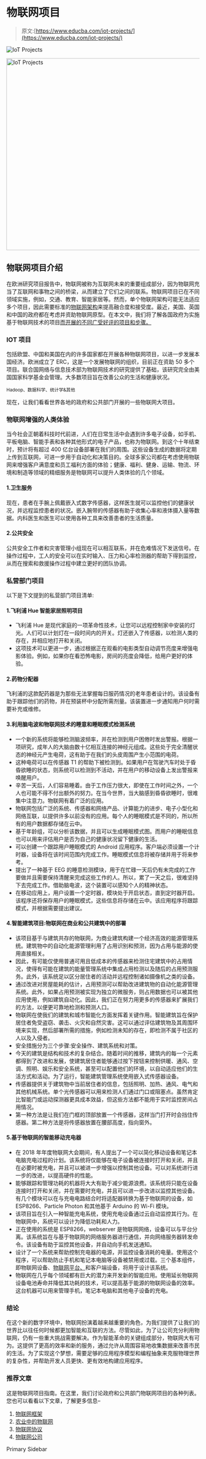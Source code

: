 # 物联网项目

> 原文:[https://www.educba.com/iot-projects/](https://www.educba.com/iot-projects/)

![IoT Projects](../Images/fefd04479773907da2e6ea6f320dc7c3.png)

<noscript><img class="alignnone size-full wp-image-239310" src="../Images/fefd04479773907da2e6ea6f320dc7c3.png" alt="IoT Projects" width="900" height="500" data-original-src="https://cdn.educba.com/academy/wp-content/uploads/2019/11/IoT-Projects.png"/></noscript>

## 物联网项目介绍

在欧洲研究项目报告中，物联网被称为互联网未来的重要组成部分，因为物联网充当了互联网和事物之间的桥梁，从而建立了它们之间的联系。物联网项目已在不同领域实施，例如，交通、教育、智能家居等。然而，单个物联网架构可能无法适应多个项目，因此需要标准的[物联网架构](https://www.educba.com/iot-architecture/)来提高融合度和接受度。最近，美国、英国和中国的政府都在考虑并资助物联网原型。在本文中，我们将了解各国政府为实施基于物联网技术的项目[而开展的不同广受好评的项目和步骤。](https://www.educba.com/what-is-iot-technology/)

### IOT 项目

包括欧盟、中国和美国在内的许多国家都在开展各种物联网项目，以进一步发展本国经济。欧洲成立了 ERC，这是一个发展物联网的组织，目前正在资助 50 多个项目。联合国网络与信息技术部为物联网技术的研究提供了基础，该研究完全由美国国家科学基金会管理。大多数项目旨在改善公众的生活和健康状况。

<small>Hadoop、数据科学、统计学&其他</small>

现在，让我们看看世界各地的政府和公共部门开展的一些物联网大项目。

### 物联网增强的人类体验

当今社会正朝着科技时代前进，人们在日常生活中会遇到许多电子设备，如手机、平板电脑、智能手表和各种其他形式的电子产品，也称为物联网。到这个十年结束时，预计将有超过 400 亿台设备部署在我们的周围。这些设备生成的数据将定期上传到互联网，可进一步用于自动化和决策目的。全球多家公司都在考虑使用物联网来增强客户满意度和员工福利方面的体验；健康、福利、健身、运输、物流、环境和制造等领域的精细服务是物联网可以提升人类体验的几个领域。

#### 1.卫生服务

现在，患者在手腕上佩戴嵌入式数字传感器，这样医生就可以监控他们的健康状况，并远程监控患者的状况。嵌入腕带的传感器有助于收集心率和液体摄入量等数据。内科医生和医生可以使用各种工具来改善患者的生活质量。

#### 2.公共安全

公共安全工作者和灾害管理小组现在可以相互联系，并在危难情况下发送信号。在操作过程中，工人的安全可以在实时输入、压力和心率检测器的帮助下得到监控，从而在搜索和救援操作过程中建立更好的团队协调。

### 私营部门项目

以下是下文提到的私营部门项目清单:

#### 1.飞利浦 Hue 智能家居照明项目

*   飞利浦 Hue 是现代家庭的一项革命性技术，让您可以远程控制家中安装的灯光。人们可以计划灯在一段时间内的开关。灯还嵌入了传感器，以检测人类的存在，并相应地打开和关闭。
*   这项技术可以更进一步，通过根据正在观看的电影类型自动调节亮度来增强电影体验。例如，如果你在看恐怖电影，房间的亮度会降低，给用户更好的体验。

#### 2.药物分配器

飞利浦的这款配药器是为那些无法掌握每日服药情况的老年患者设计的。该设备有助于跟踪他们的药物，并在预装杯中分配所需剂量。该装置进一步通知用户何时需要补充或维修。

#### 3.利用脑电波和物联网技术的睡意和睡眠模式检测系统

*   一个新的系统将能够检测脑波频率，并在检测到用户困倦时发出警报。根据一项研究，成年人的大脑由数十亿相互连接的神经元组成。这些处于完全清醒状态的神经元产生电荷，这有助于在我们的头皮周围产生小范围的电荷。
*   这种电荷可以在传感器 T1 的帮助下被检测到。如果用户在驾驶汽车时处于昏昏欲睡的状态，则系统可以检测到不活动，并在用户的移动设备上发出警报来唤醒用户。
*   辛苦一天后，人们容易睡着。由于工作压力很大，即使在工作时间之外，一个人也可能不得不付出额外的努力。在当今世界，当大脑感到昏昏欲睡时，很难集中注意力。物联网有着广泛的应用。
*   物联网包括广泛的系统、传感器和网络产品、计算能力的进步、电子小型化和网络互联，以提供许多以前没有的应用。每个人的睡眠模式是不同的，所以所有的用户数据都存储在云中。
*   基于年龄组，可以分析该数据，并且可以生成睡眠模式图。而用户的睡眠信息也可以用来评估用户是否为自己的健康状况留下健康的生活。
*   可以创建一个跟踪用户睡眠模式的 Android 应用程序。客户端必须设置一个计时器，设备将在该时间范围内完成工作。睡眠模式信息将被存储并用于将来参考。
*   提出了一种基于 EEG 的睡意检测模块，用于在忙碌一天后仍有未完成的工作要做并且需要保持清醒来完成这些工作的人。所以，累了一天之后，很难坚持下去完成工作。借助脑电波，这个装置可以感知个人的精神状态。
*   在移动应用上，用户设置一个定时器，模块处于开启状态，直到定时器开启。该程序还将保存用户的睡眠模式，这些信息将存储在云中。该应用程序将跟踪模式，并根据需要提出建议。

#### 4.智能建筑项目:物联网在商业和公共建筑中的部署

*   该项目基于与建筑共存的物联网，为商业建筑构建一个经济高效的能源管理系统。建筑物中的自动化能源管理利用了占用识别和预测，因为占用与能源的使用直接相关。
*   因此，有可能仅使用普通可用且低成本的传感器来检测住宅建筑中的占用情况，使得有可能在建筑的能量管理系统中集成占用检测以及随后的占用预测服务。此外，该系统足以区分居住者的活动并远程控制诸如摄像机之类的设备。
*   通过改进对房屋能耗的估计，占用预测可以帮助改进建筑物的自动化能源管理系统。此外，如果占用预测被实现为独立的微服务，则占用数据也可以被其他应用使用，例如建筑自动化。因此，我们正在努力用更多的传感器来扩展我们的方法，以便更可靠地检测和预测人口。
*   物联网在使我们的建筑和城市智能化方面发挥着关键作用。智能建筑旨在保护居住者免受盗窃、袭击、火灾和自然灾害。这可以通过评估建筑物及其周围环境来实现，然后部署所需的措施，例如检测未知的存在，即检测不属于社区的人以及入侵者。
*   安全措施分为三个步骤:安全操作、建筑系统和对策。
*   今天的建筑是结构和技术的复杂结合。随着时间的推移，建筑内的每一个元素都得到了改进和发展，使建筑居住者能够通过按下按钮来控制供暖、通风、空调、照明、娱乐和安全系统，甚至可以配置他们的环境，以自动适应他们的生活方式和活动。为了运行，智能建筑管理系统使用嵌入式传感器设备。
*   传感器提供关于建筑物中当前居住者的信息，包括照明、加热、通风、电气和其他机械系统。单个光传感器可以用来检测人们通过门口或阻塞点。虽然肯定比智能门或运动探测器更具成本效益，但这些方法都不能用于实时监控房间占用情况。
*   第一种方法是让我们在门框的顶部放置一个传感器，这样当门打开时会挡住传感器。第二种方法是将传感器放置在腰部高度，指向窗外。

#### 5.基于物联网的智能移动充电器

*   在 2018 年年度物联网大会期间，有人提出了一个可以简化移动设备和笔记本电脑充电过程的计划。该系统将仅能够在电子设备被连接时打开和关闭，并且在必要时被充电，并且可以被进一步增强以控制其他设备。可以对系统进行进一步的改进，以提高硬件的性能。
*   能够跟踪和管理功耗的机器将大大有助于减少能源浪费。该系统将只能在设备连接时打开和关闭，并在需要时充电，并且可以进一步改进以监控其他设备。有几个模块可以在与充电电路结合时将适配器转换为基于物联网的设备，如 ESP8266、Particle Photon 和其他基于 Arduino 的 Wi-Fi 模块。
*   该项目旨在引入一种智能充电系统，使用充电设备通过云自动监控其行为。在物联网中，系统可以设计为降低功耗和人力。
*   正在使用的系统是 ESP8266，webserver 是物联网网络，设备可以与平台分离。该系统旨在与基于物联网的网络服务器进行通信，并向网络服务器转发命令。该设备有助于监控其他设备，并自动向手机发送通知。
*   设计了一个系统来帮助控制充电器的电源，并监控设备消耗的电量。使用这个程序，可以帮助防止手机和笔记本电脑等设备被禁用或过载。三个基本组件，即物联网设备、[物联网平台、](https://www.educba.com/iot-platform/)和客户端设备，将用于设计该系统。
*   物联网在几乎每个领域都有巨大的潜力来开发新的智能应用。使用延长物联网设备电池寿命并降低其功耗的技术，可以提高基于能源的物联网设备的效率。这台机器可以用来管理手机，笔记本电脑和其他电子设备的充电。

### 结论

在这个新的数字环境中，物联网扮演着越来越重要的角色，为我们提供了让我们的世界比以往任何时候都更加智能和互联的方法。尽管如此，为了让公司充分利用物联网，仍有一些重大挑战需要解决。作为智能革命的关键组成部分，物联网大有可为。这提供了更高的效率和新的服务，通过允许从周围容易地收集数据来改善市民的生活。为了实现这个梦想，需要足够的应用程序模型和编程抽象来克服物理世界的复杂性，并帮助开发人员更快、更有效地构建应用程序。

### 推荐文章

这是物联网项目指南。在这里，我们讨论政府和公共部门物联网项目的各种列表。您也可以看看以下文章，了解更多信息–

1.  [物联网框架](https://www.educba.com/iot-framework/)
2.  [农业中的物联网](https://www.educba.com/iot-in-agriculture/)
3.  [物联网协议](https://www.educba.com/iot-protocols/)
4.  [物联网公司](https://www.educba.com/iot-companies/)

<footer class="entry-footer">

<aside class="sidebar sidebar-primary widget-area" role="complementary" aria-label="Primary Sidebar">Primary Sidebar</aside>

</footer>